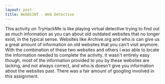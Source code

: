 ```yaml
---
layout: post
title: WebOSINT - Web Detective
---
```

This activity on TryHackMe is like playing virtual detective trying to find out as much information as you can about old outdated websites that no longer exist, in the typical sense. Websites like Archive.org and who.is can give us a great amount of information on old websites that you can't visit anymore. With the combination of these two websites and others I was able to locate the information needed to complete the activity. It wasn't entirely easy though, most of the information provided to you by these websites are lacking, and not always correct, and who.is doesn't give you information about the websites past. There was a fair amount of googling involved in this assignment. 
